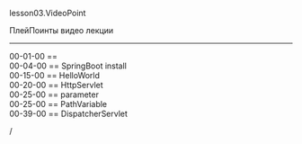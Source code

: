 
lesson03.VideoPoint

ПлейПоинты видео лекции  


---  
00-01-00 ==   
00-04-00 ==  SpringBoot install  
00-15-00 ==  HelloWorld    
00-20-00 ==  HttpServlet    
00-25-00 ==  parameter  
00-25-00 ==  PathVariable    
00-39-00 ==  DispatcherServlet    









/